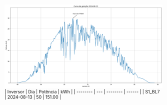 ![My Image](13_08_2024-S1_BL7.png)
| Inversor | Dia | Potência | kWh    |
| -------- | --- | -------- | ------ |
| S1_BL7       | 2024-08-13  | 50       | 151.00 |